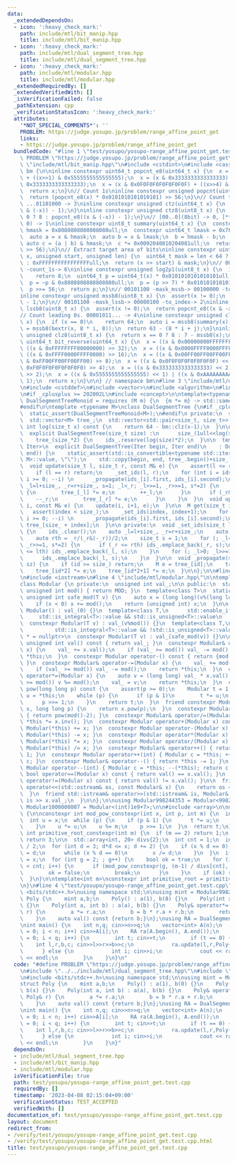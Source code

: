 ```yaml
---
data:
  _extendedDependsOn:
  - icon: ':heavy_check_mark:'
    path: include/mtl/bit_manip.hpp
    title: include/mtl/bit_manip.hpp
  - icon: ':heavy_check_mark:'
    path: include/mtl/dual_segment_tree.hpp
    title: include/mtl/dual_segment_tree.hpp
  - icon: ':heavy_check_mark:'
    path: include/mtl/modular.hpp
    title: include/mtl/modular.hpp
  _extendedRequiredBy: []
  _extendedVerifiedWith: []
  _isVerificationFailed: false
  _pathExtension: cpp
  _verificationStatusIcon: ':heavy_check_mark:'
  attributes:
    '*NOT_SPECIAL_COMMENTS*': ''
    PROBLEM: https://judge.yosupo.jp/problem/range_affine_point_get
    links:
    - https://judge.yosupo.jp/problem/range_affine_point_get
  bundledCode: "#line 1 \"test/yosupo/yosupo-range_affine_point_get.test.cpp\"\n#define\
    \ PROBLEM \"https://judge.yosupo.jp/problem/range_affine_point_get\"\n#line 2\
    \ \"include/mtl/bit_manip.hpp\"\n#include <cstdint>\n#include <cassert>\n\nnamespace\
    \ bm {\n\ninline constexpr uint64_t popcnt_e8(uint64_t x) {\n  x = (x & 0x5555555555555555)\
    \ + ((x>>1) & 0x5555555555555555);\n  x = (x & 0x3333333333333333) + ((x>>2) &\
    \ 0x3333333333333333);\n  x = (x & 0x0F0F0F0F0F0F0F0F) + ((x>>4) & 0x0F0F0F0F0F0F0F0F);\n\
    \  return x;\n}\n// Count 1s\ninline constexpr unsigned popcnt(uint64_t x) {\n\
    \  return (popcnt_e8(x) * 0x0101010101010101) >> 56;\n}\n// Count trailing 0s.\
    \ ...01101000 -> 3\ninline constexpr unsigned ctz(uint64_t x) {\n  return popcnt((x\
    \ & (-x)) - 1);\n}\ninline constexpr unsigned ctz8(uint8_t x) {\n  return x ==\
    \ 0 ? 8 : popcnt_e8((x & (-x)) - 1);\n}\n// [00..0](8bit) -> 0, [**..*](not only\
    \ 0) -> 1\ninline constexpr uint8_t summary(uint64_t x) {\n  constexpr uint64_t\
    \ hmask = 0x8080808080808080ull;\n  constexpr uint64_t lmask = 0x7F7F7F7F7F7F7F7Full;\n\
    \  auto a = x & hmask;\n  auto b = x & lmask;\n  b = hmask - b;\n  b = ~b;\n \
    \ auto c = (a | b) & hmask;\n  c *= 0x0002040810204081ull;\n  return uint8_t(c\
    \ >> 56);\n}\n// Extract target area of bits\ninline constexpr uint64_t bextr(uint64_t\
    \ x, unsigned start, unsigned len) {\n  uint64_t mask = len < 64 ? (1ull<<len)-1\
    \ : 0xFFFFFFFFFFFFFFFFull;\n  return (x >> start) & mask;\n}\n// 00101101 -> 00111111\
    \ -count_1s-> 6\ninline constexpr unsigned log2p1(uint8_t x) {\n  if (x & 0x80)\n\
    \    return 8;\n  uint64_t p = uint64_t(x) * 0x0101010101010101ull;\n  p -= 0x8040201008040201ull;\n\
    \  p = ~p & 0x8080808080808080ull;\n  p = (p >> 7) * 0x0101010101010101ull;\n\
    \  p >>= 56;\n  return p;\n}\n// 00101100 -mask_mssb-> 00100000 -to_index-> 5\n\
    inline constexpr unsigned mssb8(uint8_t x) {\n  assert(x != 0);\n  return log2p1(x)\
    \ - 1;\n}\n// 00101100 -mask_lssb-> 00000100 -to_index-> 2\ninline constexpr unsigned\
    \ lssb8(uint8_t x) {\n  assert(x != 0);\n  return popcnt_e8((x & -x) - 1);\n}\n\
    // Count leading 0s. 00001011... -> 4\ninline constexpr unsigned clz(uint64_t\
    \ x) {\n  if (x == 0)\n    return 64;\n  auto i = mssb8(summary(x));\n  auto j\
    \ = mssb8(bextr(x, 8 * i, 8));\n  return 63 - (8 * i + j);\n}\ninline constexpr\
    \ unsigned clz8(uint8_t x) {\n  return x == 0 ? 8 : 7 - mssb8(x);\n}\ninline constexpr\
    \ uint64_t bit_reverse(uint64_t x) {\n  x = ((x & 0x00000000FFFFFFFF) << 32) |\
    \ ((x & 0xFFFFFFFF00000000) >> 32);\n  x = ((x & 0x0000FFFF0000FFFF) << 16) |\
    \ ((x & 0xFFFF0000FFFF0000) >> 16);\n  x = ((x & 0x00FF00FF00FF00FF) << 8) | ((x\
    \ & 0xFF00FF00FF00FF00) >> 8);\n  x = ((x & 0x0F0F0F0F0F0F0F0F) << 4) | ((x &\
    \ 0xF0F0F0F0F0F0F0F0) >> 4);\n  x = ((x & 0x3333333333333333) << 2) | ((x & 0xCCCCCCCCCCCCCCCC)\
    \ >> 2);\n  x = ((x & 0x5555555555555555) << 1) | ((x & 0xAAAAAAAAAAAAAAAA) >>\
    \ 1);\n  return x;\n}\n\n} // namespace bm\n#line 3 \"include/mtl/dual_segment_tree.hpp\"\
    \n#include <cstddef>\n#include <vector>\n#include <algorithm>\n#line 7 \"include/mtl/dual_segment_tree.hpp\"\
    \n#if _cplusplus >= 202002L\n#include <concept>\n\ntemplate<typename M>\nconcept\
    \ DualSegmentTreeMonoid = requires (M m) {\n  {m *= m} -> std::same_as<M>;\n};\n\
    #endif\n\ntemplate <typename M>\nclass DualSegmentTree {\n#if _cplusplus >= 202002L\n\
    \  static_assert(DualSegmentTreeMonoid<M>);\n#endif\n private:\n  size_t size_;\n\
    \  std::vector<M> tree_;\n  std::vector<std::pair<size_t, size_t>> ids_;\n\n \
    \ int log(size_t x) const {\n    return 64 - bm::clz(x-1);\n  }\n\n public:\n\
    \  explicit DualSegmentTree(size_t size) :\n      size_(1ull<<log(size)),\n  \
    \    tree_(size_*2) {\n    ids_.reserve(log(size)*2);\n  }\n\n  template <typename\
    \ Iter>\n  explicit DualSegmentTree(Iter begin, Iter end)\n    : DualSegmentTree(std::distance(begin,\
    \ end)) {\n    static_assert(std::is_convertible<typename std::iterator_traits<Iter>::value_type,\
    \ M>::value, \"\");\n    std::copy(begin, end, tree_.begin()+size_);\n  }\n\n\
    \  void update(size_t l, size_t r, const M& e) {\n    assert(l <= r and r <= size_);\n\
    \    if (l == r) return;\n    _set_ids(l, r);\n    for (int i = ids_.size()-1;\
    \ i >= 0; --i) \n      _propagate(ids_[i].first, ids_[i].second);\n\n    for (size_t\
    \ _l=l+size_, _r=r+size_, s=1; _l<_r; _l>>=1, _r>>=1, s*=2) {\n      if (_l&1)\
    \ {\n        tree_[_l] *= e;\n        ++_l;\n      }\n      if (_r&1) {\n    \
    \    --_r;\n        tree_[_r] *= e;\n      }\n    }\n  }\n  void update(size_t\
    \ i, const M& e) {\n    update(i, i+1, e);\n  }\n\n  M get(size_t index) {\n \
    \   assert(index < size_);\n    _set_ids(index, index+1);\n    for (int i = ids_.size()-1;\
    \ i >= 0; --i) \n      _propagate(ids_[i].first, ids_[i].second);\n    return\
    \ tree_[size_ + index];\n  }\n\n private:\n  void _set_ids(size_t l, size_t r)\
    \ {\n    ids_.clear();\n    auto _l=l+size_, _r=r+size_;\n    auto lth = _l/(_l&(-_l))/2;\n\
    \    auto rth = _r/(_r&(-_r))/2;\n    size_t s = 1;\n    for (; _l<_r; _l>>=1,\
    \ _r>>=1, s*=2) {\n      if (_r <= rth) ids_.emplace_back(_r, s);\n      if (_l\
    \ <= lth) ids_.emplace_back(_l, s);\n    }\n    for (; _l>0; _l>>=1, s*=2) {\n\
    \      ids_.emplace_back(_l, s);\n    }\n  }\n\n  void _propagate(size_t id, size_t\
    \ sz) {\n    if (id >= size_) return;\n    M e = tree_[id];\n    tree_[id] = M();\n\
    \    tree_[id*2] *= e;\n    tree_[id*2+1] *= e;\n  }\n\n};\n\n#line 2 \"include/mtl/modular.hpp\"\
    \n#include <iostream>\n#line 4 \"include/mtl/modular.hpp\"\n\ntemplate <int MOD>\n\
    class Modular {\n private:\n  unsigned int val_;\n\n public:\n  static constexpr\
    \ unsigned int mod() { return MOD; }\n  template<class T>\n  static constexpr\
    \ unsigned int safe_mod(T v) {\n    auto x = (long long)(v%(long long)mod());\n\
    \    if (x < 0) x += mod();\n    return (unsigned int) x;\n  }\n\n  constexpr\
    \ Modular() : val_(0) {}\n  template<class T,\n      std::enable_if_t<\n     \
    \     std::is_integral<T>::value && std::is_unsigned<T>::value\n      > * = nullptr>\n\
    \  constexpr Modular(T v) : val_(v%mod()) {}\n  template<class T,\n      std::enable_if_t<\n\
    \          std::is_integral<T>::value && !std::is_unsigned<T>::value\n      >\
    \ * = nullptr>\n  constexpr Modular(T v) : val_(safe_mod(v)) {}\n\n  constexpr\
    \ unsigned int val() const { return val_; }\n  constexpr Modular& operator+=(Modular\
    \ x) {\n    val_ += x.val();\n    if (val_ >= mod()) val_ -= mod();\n    return\
    \ *this;\n  }\n  constexpr Modular operator-() const { return {mod() - val_};\
    \ }\n  constexpr Modular& operator-=(Modular x) {\n    val_ += mod() - x.val();\n\
    \    if (val_ >= mod()) val_ -= mod();\n    return *this;\n  }\n  constexpr Modular&\
    \ operator*=(Modular x) {\n    auto v = (long long) val_ * x.val();\n    if (v\
    \ >= mod()) v %= mod();\n    val_ = v;\n    return *this;\n  }\n  constexpr Modular\
    \ pow(long long p) const {\n    assert(p >= 0);\n    Modular t = 1;\n    Modular\
    \ u = *this;\n    while (p) {\n      if (p & 1)\n        t *= u;\n      u *= u;\n\
    \      p >>= 1;\n    }\n    return t;\n  }\n  friend constexpr Modular pow(Modular\
    \ x, long long p) {\n    return x.pow(p);\n  }\n  constexpr Modular inv() const\
    \ { return pow(mod()-2); }\n  constexpr Modular& operator/=(Modular x) { return\
    \ *this *= x.inv(); }\n  constexpr Modular operator+(Modular x) const { return\
    \ Modular(*this) += x; }\n  constexpr Modular operator-(Modular x) const { return\
    \ Modular(*this) -= x; }\n  constexpr Modular operator*(Modular x) const { return\
    \ Modular(*this) *= x; }\n  constexpr Modular operator/(Modular x) const { return\
    \ Modular(*this) /= x; }\n  constexpr Modular& operator++() { return *this +=\
    \ 1; }\n  constexpr Modular operator++(int) { Modular c = *this; ++(*this); return\
    \ c; }\n  constexpr Modular& operator--() { return *this -= 1; }\n  constexpr\
    \ Modular operator--(int) { Modular c = *this; --(*this); return c; }\n\n  constexpr\
    \ bool operator==(Modular x) const { return val() == x.val(); }\n  constexpr bool\
    \ operator!=(Modular x) const { return val() != x.val(); }\n\n  friend std::ostream&\
    \ operator<<(std::ostream& os, const Modular& x) {\n    return os << x.val();\n\
    \  }\n  friend std::istream& operator>>(std::istream& is, Modular& x) {\n    return\
    \ is >> x.val_;\n  }\n\n};\n\nusing Modular998244353 = Modular<998244353>;\nusing\
    \ Modular1000000007 = Modular<(int)1e9+7>;\n\n#include <array>\n\nnamespace math\
    \ {\n\nconstexpr int mod_pow_constexpr(int x, int p, int m) {\n  int t = 1;\n\
    \  int u = x;\n  while (p) {\n    if (p & 1) {\n      t *= u;\n      t %= m;\n\
    \    }\n    u *= u;\n    u %= m;\n    p >>= 1;\n  }\n  return t;\n}\n\nconstexpr\
    \ int primitive_root_constexpr(int m) {\n  if (m == 2) return 1;\n  if (m == 998244353)\
    \ return 3;\n\n  std::array<int, 20> divs{2};\n  int cnt = 1;\n  int x = (m-1)\
    \ / 2;\n  for (int d = 3; d*d <= x; d += 2) {\n    if (x % d == 0) {\n      divs[cnt++]\
    \ = d;\n      while (x % d == 0)\n        x /= d;\n    }\n  }\n  if (x > 1) divs[cnt++]\
    \ = x;\n  for (int g = 2; ; g++) {\n    bool ok = true;\n    for (int i = 0; i\
    \ < cnt; i++) {\n      if (mod_pow_constexpr(g, (m-1) / divs[cnt], m) == 1) {\n\
    \        ok = false;\n        break;\n      }\n    }\n    if (ok) return g;\n\
    \  }\n}\n\ntemplate<int m>\nconstexpr int primitive_root = primitive_root_constexpr(m);\n\
    \n}\n#line 4 \"test/yosupo/yosupo-range_affine_point_get.test.cpp\"\n#include\
    \ <bits/stdc++.h>\nusing namespace std;\n\nusing mint = Modular998244353;\nstruct\
    \ Poly {\n    mint a,b;\n    Poly() : a(1), b(0) {}\n    Poly(int x) : a(0), b(x)\
    \ {}\n    Poly(int a, int b) : a(a), b(b) {}\n    Poly& operator*=(const Poly&\
    \ r) {\n        a *= r.a;\n        b = b * r.a + r.b;\n        return *this;\n\
    \    }\n    auto val() const {return b;}\n};\nusing RA = DualSegmentTree<Poly>;\n\
    \nint main() {\n    int n,q; cin>>n>>q;\n    vector<int> A(n);\n    for (int i\
    \ = 0; i < n; i++) cin>>A[i];\n    RA ra(A.begin(), A.end());\n    for (int i\
    \ = 0; i < q; i++) {\n        int t; cin>>t;\n        if (t == 0) {\n        \
    \    int l,r,b,c; cin>>l>>r>>b>>c;\n            ra.update(l,r,Poly{b,c});\n  \
    \      } else {\n            int i; cin>>i;\n            cout << ra.get(i).val()\
    \ << endl;\n        }\n    }\n}\n"
  code: "#define PROBLEM \"https://judge.yosupo.jp/problem/range_affine_point_get\"\
    \n#include \"../../include/mtl/dual_segment_tree.hpp\"\n#include \"../../include/mtl/modular.hpp\"\
    \n#include <bits/stdc++.h>\nusing namespace std;\n\nusing mint = Modular998244353;\n\
    struct Poly {\n    mint a,b;\n    Poly() : a(1), b(0) {}\n    Poly(int x) : a(0),\
    \ b(x) {}\n    Poly(int a, int b) : a(a), b(b) {}\n    Poly& operator*=(const\
    \ Poly& r) {\n        a *= r.a;\n        b = b * r.a + r.b;\n        return *this;\n\
    \    }\n    auto val() const {return b;}\n};\nusing RA = DualSegmentTree<Poly>;\n\
    \nint main() {\n    int n,q; cin>>n>>q;\n    vector<int> A(n);\n    for (int i\
    \ = 0; i < n; i++) cin>>A[i];\n    RA ra(A.begin(), A.end());\n    for (int i\
    \ = 0; i < q; i++) {\n        int t; cin>>t;\n        if (t == 0) {\n        \
    \    int l,r,b,c; cin>>l>>r>>b>>c;\n            ra.update(l,r,Poly{b,c});\n  \
    \      } else {\n            int i; cin>>i;\n            cout << ra.get(i).val()\
    \ << endl;\n        }\n    }\n}"
  dependsOn:
  - include/mtl/dual_segment_tree.hpp
  - include/mtl/bit_manip.hpp
  - include/mtl/modular.hpp
  isVerificationFile: true
  path: test/yosupo/yosupo-range_affine_point_get.test.cpp
  requiredBy: []
  timestamp: '2023-04-08 02:15:04+09:00'
  verificationStatus: TEST_ACCEPTED
  verifiedWith: []
documentation_of: test/yosupo/yosupo-range_affine_point_get.test.cpp
layout: document
redirect_from:
- /verify/test/yosupo/yosupo-range_affine_point_get.test.cpp
- /verify/test/yosupo/yosupo-range_affine_point_get.test.cpp.html
title: test/yosupo/yosupo-range_affine_point_get.test.cpp
---
```

